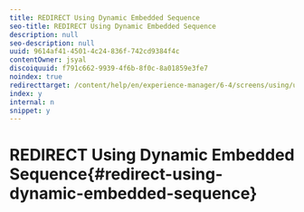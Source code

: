 ```yaml
---
title: REDIRECT Using Dynamic Embedded Sequence
seo-title: REDIRECT Using Dynamic Embedded Sequence
description: null
seo-description: null
uuid: 9614af41-4501-4c24-836f-742cd9384f4c
contentOwner: jsyal
discoiquuid: f791c662-9939-4f6b-8f0c-8a01859e3fe7
noindex: true
redirecttarget: /content/help/en/experience-manager/6-4/screens/using/use-case-dynamic-embedded-sequence
index: y
internal: n
snippet: y
---
```


# REDIRECT Using Dynamic Embedded Sequence{#redirect-using-dynamic-embedded-sequence}

